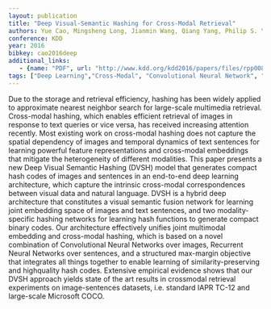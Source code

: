 ```yaml
---
layout: publication
title: "Deep Visual-Semantic Hashing for Cross-Modal Retrieval"
authors: Yue Cao, Mingsheng Long, Jianmin Wang, Qiang Yang, Philip S. Yu
conference: KDD
year: 2016
bibkey: cao2016deep
additional_links:
   - {name: "PDF", url: "http://www.kdd.org/kdd2016/papers/files/rpp0086-caoA.pdf"}
tags: ["Deep Learning","Cross-Modal", "Convolutional Neural Network", "Recurrent Neural Network", "KDD"]
---
```

Due to the storage and retrieval efficiency, hashing has been
widely applied to approximate nearest neighbor search for
large-scale multimedia retrieval. Cross-modal hashing, which
enables efficient retrieval of images in response to text queries
or vice versa, has received increasing attention recently. Most
existing work on cross-modal hashing does not capture the
spatial dependency of images and temporal dynamics of text
sentences for learning powerful feature representations and
cross-modal embeddings that mitigate the heterogeneity of
different modalities. This paper presents a new Deep Visual Semantic Hashing (DVSH) model that generates compact
hash codes of images and sentences in an end-to-end deep
learning architecture, which capture the intrinsic cross-modal
correspondences between visual data and natural language.
DVSH is a hybrid deep architecture that constitutes a visual semantic fusion network for learning joint embedding space
of images and text sentences, and two modality-specific hashing networks for learning hash functions to generate compact
binary codes. Our architecture effectively unifies joint multimodal embedding and cross-modal hashing, which is based
on a novel combination of Convolutional Neural Networks
over images, Recurrent Neural Networks over sentences, and
a structured max-margin objective that integrates all things
together to enable learning of similarity-preserving and highquality hash codes. Extensive empirical evidence shows that
our DVSH approach yields state of the art results in crossmodal retrieval experiments on image-sentences datasets,
i.e. standard IAPR TC-12 and large-scale Microsoft COCO.
